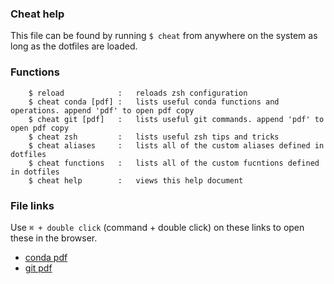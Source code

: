 ### Cheat help

This file can be found by running `$ cheat` from anywhere on the system as long as the dotfiles are loaded.

### Functions

```
    $ reload            :   reloads zsh configuration
    $ cheat conda [pdf] :   lists useful conda functions and operations. append 'pdf' to open pdf copy 
    $ cheat git [pdf]   :   lists useful git commands. append 'pdf' to open pdf copy   
    $ cheat zsh         :   lists useful zsh tips and tricks
    $ cheat aliases     :   lists all of the custom aliases defined in dotfiles
    $ cheat functions   :   lists all of the custom fucntions defined in dotfiles
    $ cheat help        :   views this help document
```


### File links

Use `⌘ + double click` (command + double click) on these links to open these in the browser.

* [conda pdf](https://github.com/jshvn/dotfiles/blob/master/cheat/pdf/conda.pdf)
* [git pdf](https://github.com/jshvn/dotfiles/blob/master/cheat/pdf/git.pdf)
